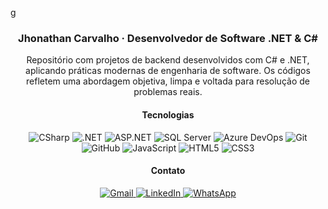 g<h3 align="center">Jhonathan Carvalho · Desenvolvedor de Software .NET & C#</h3>

<p align="center">
  Repositório com projetos de backend desenvolvidos com C# e .NET, aplicando práticas modernas de engenharia de software. Os códigos refletem uma abordagem objetiva, limpa e voltada para resolução de problemas reais.
</p>

<h4 align="center">Tecnologias</h4>

<p align="center">
  <img src="https://img.shields.io/badge/CSharp-512BD4?style=flat&logo=csharp&logoColor=white" alt="CSharp" />
  <img src="https://img.shields.io/badge/.NET-512BD4?style=flat&logo=dotnet&logoColor=white" alt=".NET" />
  <img src="https://img.shields.io/badge/ASP.NET-512BD4?style=flat&logo=dotnet&logoColor=white" alt="ASP.NET" />
  <img src="https://img.shields.io/badge/SQL_Server-512BD4?style=flat&logo=microsoftsqlserver&logoColor=white" alt="SQL Server" />
  <img src="https://img.shields.io/badge/Azure_DevOps-512BD4?style=flat&logo=azuredevops&logoColor=white" alt="Azure DevOps" />
  <img src="https://img.shields.io/badge/Git-512BD4?style=flat&logo=git&logoColor=white" alt="Git" />
  <img src="https://img.shields.io/badge/GitHub-512BD4?style=flat&logo=github&logoColor=white" alt="GitHub" />
  <img src="https://img.shields.io/badge/JavaScript-512BD4?style=flat&logo=javascript&logoColor=white" alt="JavaScript" />
  <img src="https://img.shields.io/badge/HTML5-512BD4?style=flat&logo=html5&logoColor=white" alt="HTML5" />
  <img src="https://img.shields.io/badge/CSS3-512BD4?style=flat&logo=css3&logoColor=white" alt="CSS3" />
</p>

<h4 align="center">Contato</h4>

<p align="center">
  <a href="mailto:ti.dev.carvalho@gmail.com">
    <img src="https://img.shields.io/badge/Gmail-512BD4?style=flat&logo=gmail&logoColor=white" alt="Gmail"/>
  </a>
  <a href="https://www.linkedin.com/in/jhonathancarvalho/">
    <img src="https://img.shields.io/badge/LinkedIn-512BD4?style=flat&logo=linkedin&logoColor=white" alt="LinkedIn"/>
  </a>
  <a href="https://wa.me/5527996202811">
    <img src="https://img.shields.io/badge/WhatsApp-512BD4?style=flat&logo=whatsapp&logoColor=white" alt="WhatsApp"/>
  </a>
</p>
